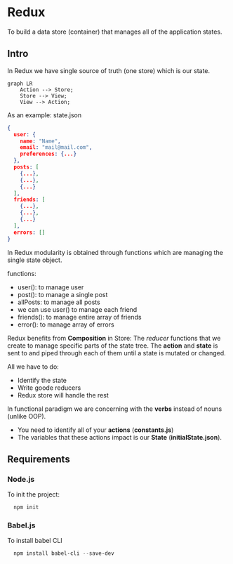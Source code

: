 # Redux

To build a data store (container) that manages all of the application states.

## Intro

In Redux we have single source of truth (one store) which is our state.

```mermaid
graph LR
    Action --> Store;
    Store --> View;
    View --> Action;
```

As an example: state.json

```json
{
  user: {
    name: "Name",
    email: "mail@mail.com",
    preferences: {...}
  },
  posts: [
    {...},
    {...},
    {...}
  ],
  friends: [
    {...},
    {...},
    {...}
  ],
  errors: []
}
```

In Redux modularity is obtained through functions which are managing the single state object.

functions:

- user(): to manage user
- post(): to manage a single post
- allPosts: to manage all posts
- we can use user() to manage each friend
- friends(): to manage entire array of friends
- error(): to manage array of errors

Redux benefits from **Composition** in Store: The *reducer* functions that we create to manage specific parts of the state tree. The **action** and **state** is sent to and piped through each of them until a state is mutated or changed.

All we have to do:

- Identify the state
- Write goode reducers
- Redux store will handle the rest

In functional paradigm we are concerning with the **verbs** instead of nouns (unlike OOP).

- You need to identify all of your **actions** (**constants.js**)
- The variables that these actions impact is our **State** (**initialState.json**).

## Requirements

### Node.js

To init the project:

```powershell
  npm init
```

### Babel.js

To install babel CLI

```powershell
  npm install babel-cli --save-dev
```
